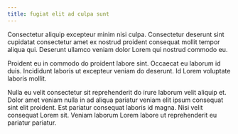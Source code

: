 ```yaml
---
title: fugiat elit ad culpa sunt
---
```


Consectetur aliquip excepteur minim nisi culpa. Consectetur deserunt sint cupidatat consectetur amet ex nostrud proident consequat mollit tempor aliqua qui. Deserunt ullamco veniam dolor Lorem qui nostrud commodo eu.

Proident eu in commodo do proident labore sint. Occaecat eu laborum id duis. Incididunt laboris ut excepteur veniam do deserunt. Id Lorem voluptate laboris mollit.

Nulla eu velit consectetur sit reprehenderit do irure laborum velit aliquip et. Dolor amet veniam nulla in ad aliqua pariatur veniam elit ipsum consequat sint elit proident. Est pariatur consequat laboris id magna. Nisi velit consequat Lorem sit. Veniam laborum Lorem labore ut reprehenderit eu pariatur pariatur.